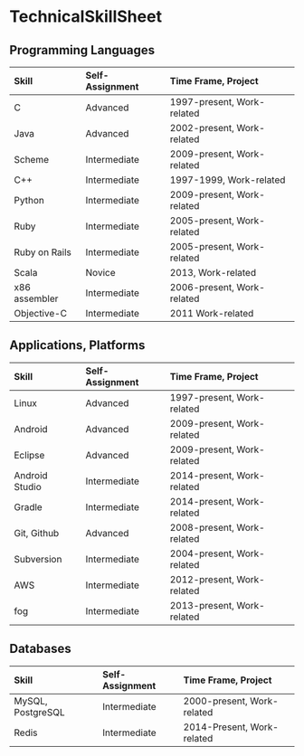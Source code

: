 TechnicalSkillSheet
===================

## Programming Languages

|Skill             |Self-Assignment |Time Frame, Project |
|:-----------------|:---------------|:-------------------|
|C                 |Advanced        |1997-present, Work-related  |
|Java     |Advanced        |2002-present, Work-related |
|Scheme    |Intermediate        |2009-present, Work-related  |
|C++               |Intermediate    |1997-1999, Work-related    |
|Python     |Intermediate        |2009-present, Work-related   |
|Ruby      |Intermediate      |2005-present, Work-related   |
|Ruby on Rails     |Intermediate      |2005-present, Work-related             |
|Scala     |Novice        |2013, Work-related    |
|x86 assembler     |Intermediate        |2006-present, Work-related                    |
|Objective-C |Intermediate |2011 Work-related |

## Applications, Platforms

|Skill             |Self-Assignment |Time Frame, Project |
|:-----------------|:---------------|:-------------------|
|Linux         |Advanced        |1997-present, Work-related  |
|Android         |Advanced        |2009-present, Work-related |
|Eclipse         |Advanced        |2009-present, Work-related |
|Android Studio |Intermediate |2014-present, Work-related |
|Gradle |Intermediate |2014-present, Work-related |
|Git, Github         |Advanced        |2008-present, Work-related    |
|Subversion         |Intermediate        |2004-present, Work-related    |
|AWS |Intermediate |2012-present, Work-related |
|fog |Intermediate |2013-present, Work-related |

## Databases

|Skill             |Self-Assignment |Time Frame, Project |
|:-----------------|:---------------|:-------------------|
|MySQL, PostgreSQL     |Intermediate        |2000-present, Work-related |
|Redis                 |Intermediate        |2014-Present, Work-related |

